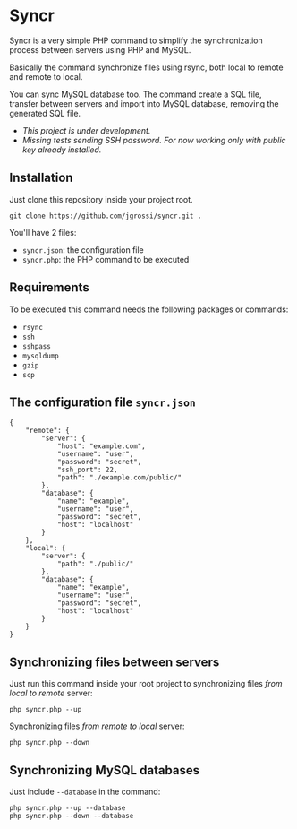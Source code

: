 # Syncr

Syncr is a very simple PHP command to simplify the synchronization process between servers using PHP and MySQL.

Basically the command synchronize files using rsync, both local to remote and remote to local. 

You can sync MySQL database too. The command create a SQL file, transfer between servers and import into MySQL database, removing the generated SQL file.

- *This project is under development.*
- *Missing tests sending SSH password. For now working only with public key already installed.*

## Installation

Just clone this repository inside your project root.

    git clone https://github.com/jgrossi/syncr.git .

You'll have 2 files:

- `syncr.json`: the configuration file
- `syncr.php`: the PHP command to be executed

## Requirements

To be executed this command needs the following packages or commands:

- `rsync`
- `ssh`
- `sshpass`
- `mysqldump`
- `gzip`
- `scp`

## The configuration file `syncr.json`

    {
        "remote": {
            "server": {
                "host": "example.com",
                "username": "user",
                "password": "secret",
                "ssh_port": 22,
                "path": "./example.com/public/"
            },
            "database": {
                "name": "example",
                "username": "user",
                "password": "secret",
                "host": "localhost"
            }
        },
        "local": {
            "server": {
                "path": "./public/"
            },
            "database": {
                "name": "example",
                "username": "user",
                "password": "secret",
                "host": "localhost"
            }    
        }
    }

## Synchronizing files between servers

Just run this command inside your root project to synchronizing files *from local to remote* server:

    php syncr.php --up

Synchronizing files *from remote to local* server:

    php syncr.php --down

## Synchronizing MySQL databases

Just include `--database` in the command:

    php syncr.php --up --database
    php syncr.php --down --database


